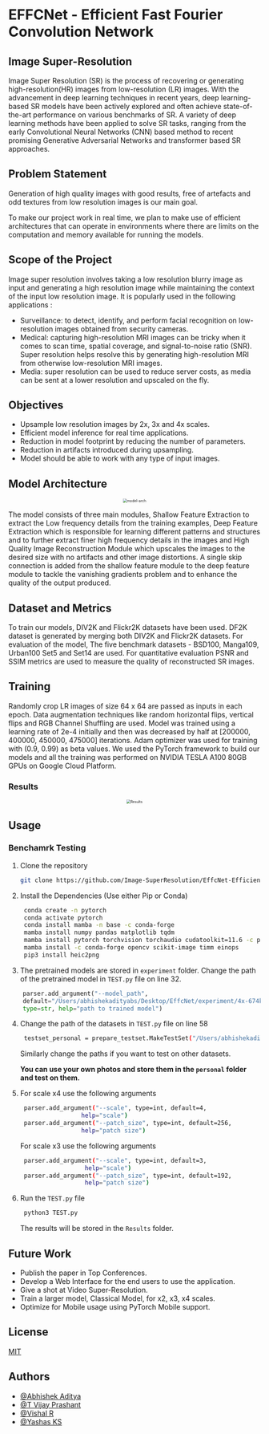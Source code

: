 # EFFCNet - Efficient Fast Fourier Convolution Network
## Image Super-Resolution

Image Super Resolution (SR) is the process of recovering or generating high-resolution(HR) images from low-resolution (LR) images. With the advancement in deep learning techniques in recent years, deep learning-based SR models have been actively explored and often achieve state-of-the-art performance on various benchmarks of SR. A variety of deep learning methods have been applied to solve SR tasks, ranging from the early Convolutional Neural Networks (CNN) based method to recent promising Generative Adversarial Networks and transformer based SR approaches.

## Problem Statement

Generation of high quality images with good results, free of artefacts and odd textures from low resolution images is our main goal.

To make our project work in real time, we plan to make use of efficient architectures that can operate in environments where there are limits on the computation and memory available for running the models. 

## Scope of the Project

Image super resolution involves taking a low resolution blurry image as input and generating a high resolution image while maintaining the context of the input low resolution image. It is popularly used in the following applications :

* Surveillance: to detect, identify, and perform facial recognition on low-resolution images obtained from security cameras.
* Medical: capturing high-resolution MRI images can be tricky when it comes to scan time, spatial coverage, and signal-to-noise ratio (SNR). Super resolution helps resolve this by generating high-resolution MRI from otherwise low-resolution MRI images.
* Media: super resolution can be used to reduce server costs, as media can be sent at a lower resolution and upscaled on the fly.

## Objectives

* Upsample low resolution images by 2x, 3x and 4x scales.
* Efficient model inference for real time applications.
* Reduction in model footprint by reducing the number of parameters.
* Reduction in artifacts introduced during upsampling.
* Model should be able to work with any type of input images.
## Model Architecture

<p align="center">
<img src="Images-Store/model-arch.png" alt="model-arch" style="zoom:50%;" />
</p>

The model consists of three main modules, Shallow Feature Extraction to extract the Low frequency details from the training examples, Deep Feature Extraction which is responsible for learning different patterns and structures and to further extract finer high frequency details in the images and High Quality Image Reconstruction Module which upscales the images to the desired size with no artifacts and other image distortions. A single skip connection is added from the shallow feature module to the deep feature module to tackle the vanishing gradients problem and to enhance the quality of the output produced.

## Dataset and Metrics

To train our models, DIV2K and Flickr2K datasets have been used. DF2K dataset is generated by merging both DIV2K and Flickr2K datasets. For evaluation of the model, The five benchmark datasets - BSD100, Manga109, Urban100 Set5 and Set14 are used. For quantitative evaluation PSNR and SSIM metrics are used to measure the quality of reconstructed SR images. 

## Training

Randomly crop LR images of size 64 x 64 are passed as inputs in each epoch. Data augmentation techniques like random horizontal flips, vertical flips and RGB Channel Shuffling are used. Model was trained using a learning rate of 2e-4 initially and then was decreased by half at [200000, 400000, 450000, 475000] iterations. Adam optimizer was used for training with (0.9, 0.99) as beta values. We used the PyTorch framework to build our models and all the training was performed on NVIDIA TESLA A100 80GB GPUs on Google Cloud Platform.

### Results

<p align="center">
<img src="Images-Store/results.png" alt="Results" style="zoom:50%;" />
</p>

## Usage
### Benchamrk Testing

1. Clone the repository

   ```bash
   git clone https://github.com/Image-SuperResolution/EffcNet-Efficient-Fast-Fourier-Convolution-Network
    ```
2. Install the Dependencies (Use either Pip or Conda)

   ```bash
    conda create -n pytorch
    conda activate pytorch
    conda install mamba -n base -c conda-forge
    mamba install numpy pandas matplotlib tqdm
    mamba install pytorch torchvision torchaudio cudatoolkit=11.6 -c pytorch -c conda-forge
    mamba install -c conda-forge opencv scikit-image timm einops
    pip3 install heic2png
   ```

3. The pretrained models are stored in `experiment` folder. Change the path of the pretrained model in `TEST.py` file on line 32.

```python
    parser.add_argument("--model_path", 
    default="/Users/abhishekadityabs/Desktop/EffcNet/experiment/4x-674k.pth", 
    type=str, help="path to trained model")
```

4. Change the path of the datasets in `TEST.py` file on line 58

   ```bash
    testset_personal = prepare_testset.MakeTestSet("/Users/abhishekadityabs/Desktop/EffcNet/TESTSETS/personal/",None,args.scale,args.patch_size,args.OOM,True)
   ```
   Similarly change the paths if you want to test on other datasets.
   
   **You can use your own photos and store them in the `personal` folder and test on them.**

4. For scale x4 use the following arguments

   ```bash
    parser.add_argument("--scale", type=int, default=4,
                    help="scale")
    parser.add_argument("--patch_size", type=int, default=256,
                    help="patch size")
   ```
    For scale x3 use the following arguments
    
    ```bash
     parser.add_argument("--scale", type=int, default=3,
                      help="scale")
     parser.add_argument("--patch_size", type=int, default=192,
                      help="patch size")
    ```

5. Run the `TEST.py` file

   ```bash
    python3 TEST.py
   ```
    The results will be stored in the `Results` folder.
## Future Work

* Publish the paper in Top Conferences.
* Develop a Web Interface for the end users to use the application.
* Give a shot at Video Super-Resolution.
* Train a larger model, Classical Model, for x2, x3, x4 scales.
* Optimize for Mobile usage using PyTorch Mobile support.

## License

[MIT](https://choosealicense.com/licenses/mit/)

## Authors

* [@Abhishek Aditya](https://github.com/Abhishek-Aditya-bs)
* [@T Vijay Prashant](https://github.com/tvijayprashant)
* [@Vishal R](https://github.com/iVishalr)
* [@Yashas KS](https://github.com/Yashas120)
